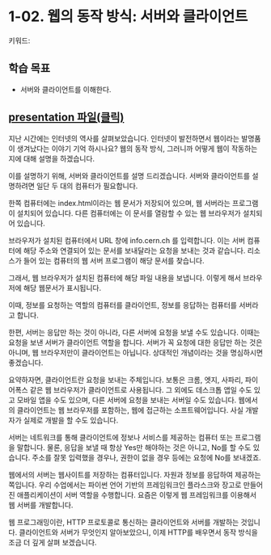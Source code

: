 # 1-02. 웹의 동작 방식: 서버와 클라이언트

키워드:

## 학습 목표

- 서버와 클라이언트를 이해한다.

## [presentation 파일(클릭)](./presentation/ch01-02.pdf)

지난 시간에는 인터넷의 역사를 살펴보았습니다.
인터넷이 발전하면서 웹이라는 발명품이 생겨났다는 이야기 기억 하시나요?
웹의 동작 방식, 그러니까 어떻게 웹이 작동하는지에 대해 설명을 하겠습니다.

이를 설명하기 위해, 서버와 클라이언트를 설명 드리겠습니다. 서버와 클라이언트를 설명하려면 일단 두 대의 컴퓨터가 필요합니다.

한쪽 컴퓨터에는 index.html이라는 웹 문서가 저장되어 있으며, 웹 서버라는 프로그램이 설치되어 있습니다. 다른 컴퓨터에는 이 문서를 열람할 수 있는 웹 브라우저가 설치되어 있습니다.

브라우저가 설치된 컴퓨터에서 URL 창에 info.cern.ch 를 입력합니다. 이는 서버 컴퓨터에 해당 주소와 연결되어 있는 문서를 보내달라는 요청을 보내는 것과 같습니다. 리소스가 들어 있는 컴퓨터의 웹 서버 프로그램이 해당 문서를 찾습니다.

그래서, 웹 브라우저가 설치된 컴퓨터에 해당 파일 내용을 보냅니다. 이렇게 해서 브라우저에 해당 웹문서가 표시됩니다.

이때, 정보를 요청하는 역할의 컴퓨터를 클라이언트, 정보를 응답하는 컴퓨터를 서버라고 합니다.

한편, 서버는 응답만 하는 것이 아니라, 다른 서버에 요청을 보낼 수도 있습니다.
이때는 요청을 보낸 서버가 클라이언트 역할을 합니다.
서버가 꼭 요청에 대한 응답만 하는 것은 아니며, 웹 브라우저만이 클라이언트는 아닙니다. 상대적인 개념이라는 것을 명심하시면 좋겠습니다.

요약하자면, 클라이언트란 요청을 보내는 주체입니다.
보통은 크롬, 엣지, 사파리, 파이어폭스 같은 웹 브라우저가 클라이언트로 사용됩니다.
그 외에도 데스크톱 앱일 수도 있고 모바일 앱을 수도 있으며,
다른 서버에 요청을 보내는 서버일 수도 있습니다.
웹에서의 클라이언트는 웹 브라우저를 포함하는, 웹에 접근하는 소프트웨어입니다. 사실 개발자가 실제로 개발을 할 수도 있습니다.

서버는 네트워크를 통해 클라이언트에 정보나 서비스를 제공하는 컴퓨터 또는 프로그램을 말합니다. 물론, 응답을 보낼 때 항상 Yes만 해야하는 것은 아니고, No를 할 수도 있습니다. 주소를 잘못 입력했을 경우나, 권한이 없을 경우 등에는 요청에 No를 보내겠죠.

웹에서의 서버는 웹사이트를 저장하는 컴퓨터입니다. 자원과 정보를 응답하여 제공하는 쪽입니다.
우리 수업에서는 파이썬 언어 기반의 프레임워크인 플라스크와 장고로 만들어진 애플리케이션이 서버 역할을 수행합니다.
요즘은 이렇게 웹 프레임워크를 이용해서 웹 서버를 개발합니다.

웹 프로그래밍이란, HTTP 프로토콜로 통신하는 클라이언트와 서버를 개발하는 것입니다.
클라이언트와 서버가 무엇인지 알아보았으니, 이제 HTTP를 배우면서 동작 방식을 조금 더 깊게 살펴 보겠습니다.
